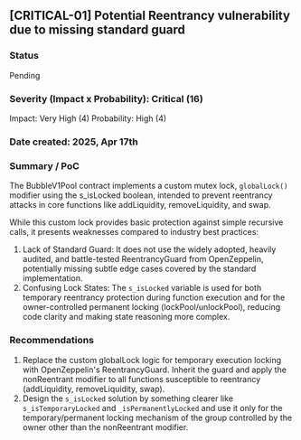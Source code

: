 ## [CRITICAL-01] Potential Reentrancy vulnerability due to missing standard guard

### Status

Pending

### Severity (Impact x Probability): Critical (16)

Impact: Very High (4)
Probability: High (4)

### Date created: 2025, Apr 17th

### Summary / PoC

The BubbleV1Pool contract implements a custom mutex lock, `globalLock()` modifier using the s_isLocked boolean, intended to prevent reentrancy attacks in core functions like addLiquidity, removeLiquidity, and swap.

While this custom lock provides basic protection against simple recursive calls, it presents weaknesses compared to industry best practices:

1. Lack of Standard Guard: It does not use the widely adopted, heavily audited, and battle-tested ReentrancyGuard from OpenZeppelin, potentially missing subtle edge cases covered by the standard implementation.
2. Confusing Lock States: The `s_isLocked` variable is used for both temporary reentrancy protection during function execution and for the owner-controlled permanent locking (lockPool/unlockPool), reducing code clarity and making state reasoning more complex.

### Recommendations

1. Replace the custom globalLock logic for temporary execution locking with OpenZeppelin's ReentrancyGuard. Inherit the guard and apply the nonReentrant modifier to all functions susceptible to reentrancy (addLiquidity, removeLiquidity, swap).
2. Design the `s_isLocked` solution by something clearer like `s_isTemporaryLocked` and `_isPermanentlyLocked` and use it only for the temporary/permanent locking mechanism of the group controlled by the owner other than the nonReentrant modifier.
